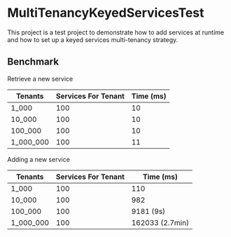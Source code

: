 # MultiTenancyKeyedServicesTest

This project is a test project to demonstrate how to add services at runtime and how to set up a keyed services multi-tenancy strategy.

## Benchmark
Retrieve a new service

| Tenants    | Services For Tenant | Time (ms) |
| -------- | ------- | ------- |
| 1_000  | 100    | 10 |
| 10_000 | 100     | 10 |
| 100_000 | 100    | 10 |
| 1_000_000 | 100  | 11 |


Adding a new service

| Tenants    | Services For Tenant | Time (ms) |
| -------- | ------- | ------- |
| 1_000  | 100    | 110 |
| 10_000 | 100     | 982 |
| 100_000 | 100    | 9181 (9s) |
| 1_000_000 | 100  | 162033 (2.7min) |
